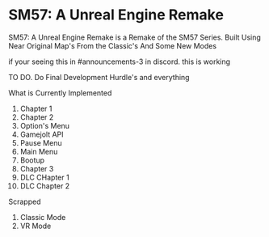# SM57: A Unreal Engine Remake

SM57: A Unreal Engine Remake is a Remake of the SM57 Series. Built Using Near Original Map's From the Classic's And Some New Modes

if your seeing this in #announcements-3 in discord. this is working

TO DO.
Do Final Development Hurdle's and everything

What is Currently Implemented
1. Chapter 1
2. Chapter 2
3. Option's Menu
4. Gamejolt API
5. Pause Menu
6. Main Menu
7. Bootup
8. Chapter 3
9. DLC CHapter 1
10. DLC Chapter 2

Scrapped
1. Classic Mode
2. VR Mode
